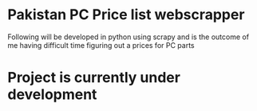 # Pakistan PC Price list webscrapper
 Following will be developed in python using scrapy and is the outcome of me having difficult time figuring out a prices for PC parts

# Project is currently under development
